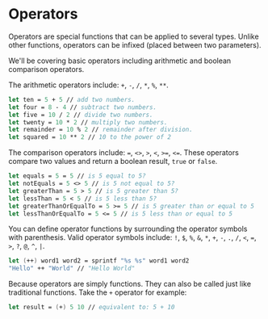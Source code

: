 # Operators

Operators are special functions that can be applied to several types.
Unlike other functions, operators can be infixed (placed between two parameters).

We'll be covering basic operators including arithmetic and boolean comparison operators.

The arithmetic operators include: `+`, `-`, `/`, `*`, `%`, `**`.

```fsharp
let ten = 5 + 5 // add two numbers.
let four = 8 - 4 // subtract two numbers.
let five = 10 / 2 // divide two numbers.
let twenty = 10 * 2 // multiply two numbers.
let remainder = 10 % 2 // remainder after division.
let squared = 10 ** 2 // 10 to the power of 2
```

The comparison operators include: `=`, `<>`, `>`, `<`, `>=`, `<=`.
These operators compare two values and return a boolean result, `true` or `false`.

```fsharp
let equals = 5 = 5 // is 5 equal to 5?
let notEquals = 5 <> 5 // is 5 not equal to 5?
let greaterThan = 5 > 5 // is 5 greater than 5?
let lessThan = 5 < 5 // is 5 less than 5?
let greaterThanOrEqualTo = 5 >= 5 // is 5 greater than or equal to 5
let lessThanOrEqualTo = 5 <= 5 // is 5 less than or equal to 5
```

You can define operator functions by surrounding the operator symbols with parenthesis.
Valid operator symbols include: `!`, `$`, `%`, `&`, `*`, `+`, `-`, `.`, `/`, `<`, `=`, `>`, `?`, `@`, `^`, `|`.

```fsharp
let (++) word1 word2 = sprintf "%s %s" word1 word2
"Hello" ++ "World" // "Hello World"
```

Because operators are simply functions. They can also be called just like traditional functions.
Take the `+` operator for example:

```fsharp
let result = (+) 5 10 // equivalent to: 5 + 10
```